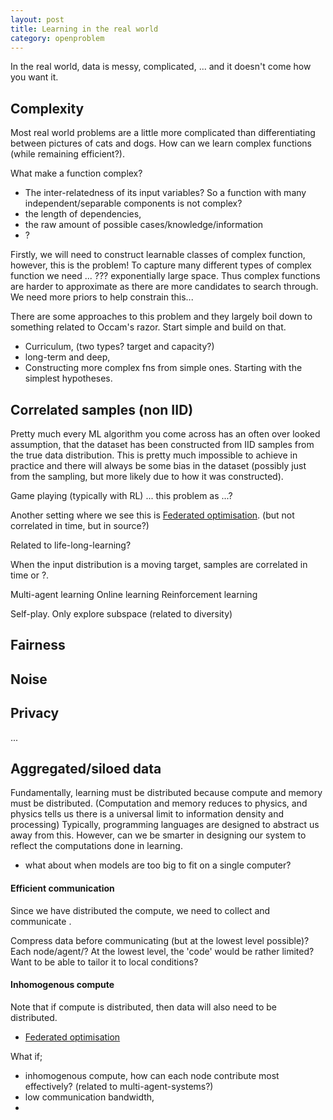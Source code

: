 ```yaml
---
layout: post
title: Learning in the real world
category: openproblem
---
```


In the real world, data is messy, complicated, ... and it doesn't come how you want it.

## Complexity

Most real world problems are a little more complicated than differentiating between pictures of cats and dogs.
How can we learn complex functions (while remaining efficient?).

What make a function complex?

* The inter-relatedness of its input variables? So a function with many independent/separable components is not complex?
* the length of dependencies,
* the raw amount of possible cases/knowledge/information
* ?

Firstly, we will need to construct learnable classes of complex function, however, this is the problem! To capture many different types of complex function we need ... ??? exponentially large space. Thus complex functions are harder to approximate as there are more candidates to search through. We need more priors to help constrain this...

There are some approaches to this problem and they largely boil down to something related to Occam's razor. Start simple and build on that.

* Curriculum, (two types? target and capacity?)
* long-term and deep,
* Constructing more complex fns from simple ones. Starting with the simplest hypotheses.

## Correlated samples (non IID)

Pretty much every ML algorithm you come across has an often over looked assumption, that the dataset has been constructed from IID samples from the true data distribution. This is pretty much impossible to achieve in practice and there will always be some bias in the dataset (possibly just from the sampling, but more likely due to how it was constructed).

Game playing (typically with RL) ... this problem as ...?

Another setting where we see this is [Federated optimisation](https://arxiv.org/abs/1511.03575). (but not correlated in time, but in source?)

Related to life-long-learning?

<!-- However, people seem to be good at learning from highly correlated inputs (I actually dont think this is true). I think we use a trick to help us out, we generally have some idea of the space of plausible inputs-outputs and thus we can simulate/imagine the other inputs we are not seeing. -->



When the input distribution is a moving target, samples are correlated in time or ?.

Multi-agent learning
Online learning
Reinforcement learning

Self-play. Only explore subspace (related to diversity)

## Fairness


## Noise



## Privacy

...


## Aggregated/siloed data

Fundamentally, learning must be distributed because compute and memory must be distributed. (Computation and memory reduces to physics, and physics tells us there is a universal limit to information density and processing)
Typically, programming languages are designed to abstract us away from this. However, can we be smarter in designing our system to reflect the computations done in learning.

<!-- distributed in space or time or ??  memory in space == memory in time? -->

- what about when models are too big to fit on a single computer?

#### Efficient communication

Since we have distributed the compute, we need to collect and communicate .

Compress data before communicating (but at the lowest level possible)?
Each node/agent/? At the lowest level, the 'code' would be rather limited? Want to be able to tailor it to local conditions?

#### Inhomogenous compute

Note that if compute is distributed, then data will also need to be distributed.

* [Federated optimisation](https://arxiv.org/abs/1511.03575)

What if;
- inhomogenous compute, how can each node contribute most effectively? (related to multi-agent-systems?)
- low communication bandwidth,
-

